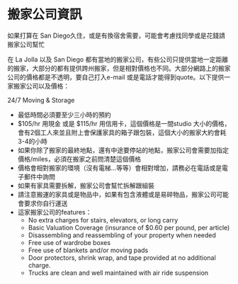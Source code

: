 # 搬家公司資訊

如果打算在 San Diego久住，或是有換宿舍需要，可能會考慮找同學或是花錢請搬家公司幫忙

在 La Jolla 以及 San Diego 都有當地的搬家公司，有些公司只提供當地一定距離的搬家，大部分的都有提供跨州搬家，但是相對價格也不同。大部分網路上的搬家公司的價格都是不透明，要自己打入e-mail 或是電話才能得到quote。以下提供一家搬家公司以及價格：

24/7 Moving & Storage

- 最低時間必須要至少三小時的預約
- $105/hr 用現金 或是 $115/hr 用信用卡，這個價格是一間studio 大小的價格，會有2個工人來並且附上會保護家具的箱子跟包裝，這個大小的搬家大約會耗3-4的小時
- 如果你除了搬家的最終地點，還有中途要停站的地點，搬家公司會需要加指定價格/miles，必須在搬家之前問清楚這個價格 
- 價格會相對搬家的環境（沒有電梯…等等）會相對增加，請務必在電話或是電子郵件中詢問
- 如果有家具需要拆解，搬家公司會幫忙拆解跟組裝
- 請注意搬運的家具或是物品中，如果有包含液體或是易碎物品，搬家公司可能會要求你自行運送
- 這家搬家公司的features：
    - No extra charges for stairs, elevators, or long carry
    - Basic Valuation Coverage (insurance of $0.60 per pound, per article)
    - Disassembling and reassembling of your property when needed
    - Free use of wardrobe boxes
    - Free use of blankets and/or moving pads
    - Door protectors, shrink wrap, and tape provided at no additional charge.
    - Trucks are clean and well maintained with air ride suspension